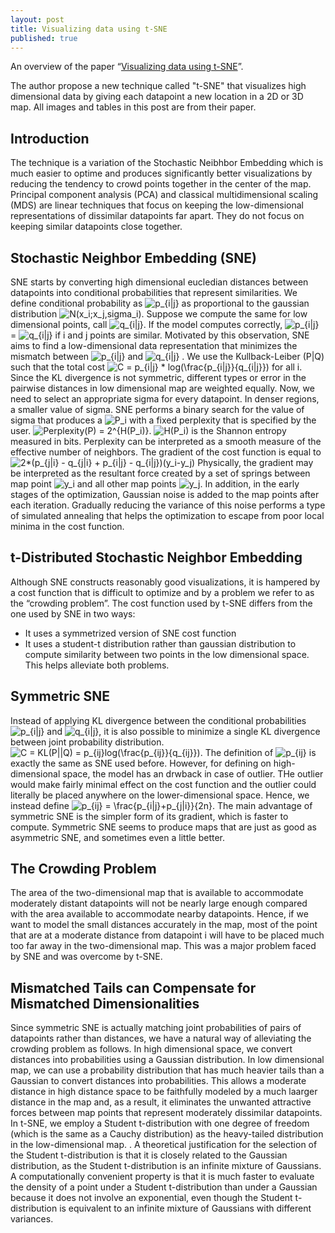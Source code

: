 ```yaml
---
layout: post
title: Visualizing data using t-SNE
published: true
---
```


An overview of the paper “[Visualizing data using t-SNE](https://www.jmlr.org/papers/volume9/vandermaaten08a/vandermaaten08a.pdf)”.
<!--break-->
The author propose a new technique called "t-SNE" that visualizes high dimensional data by giving each datapoint a new location in a 2D or 3D map. All images and tables in this post are from their paper.

## Introduction

The technique is a variation of the Stochastic Neibhbor Embedding which is much easier to optime and produces significantly better visualizations by reducing the tendency to crowd points together in the center of the map. Principal component analysis (PCA) and classical multidimensional scaling (MDS) are linear techniques that focus on keeping the low-dimensional representations of dissimilar datapoints far apart. They do not focus on keeping similar datapoints close together.

## Stochastic Neighbor Embedding (SNE)

SNE starts by converting high dimensional eucledian distances between datapoints into conditional probabilities that represent similarities. We define conditional probability as <img src="https://latex.codecogs.com/svg.latex?p_{i|j}" title="p_{i|j}" /> as proportional to the gaussian distribution <img src="https://latex.codecogs.com/svg.latex?N(x_i;x_j,sigma_i)" title="N(x_i;x_j,sigma_i)" />. Suppose we compute the same for low dimensional points, call <img src="https://latex.codecogs.com/svg.latex?q_{i|j}" title="q_{i|j}" />. If the model computes correctly, <img src="https://latex.codecogs.com/svg.latex?p_{i|j}" title="p_{i|j}" /> = <img src="https://latex.codecogs.com/svg.latex?q_{i|j}" title="q_{i|j}" /> if i and j points are similar. Motivated by this observation, SNE aims to find a low-dimensional data representation that minimizes the mismatch between <img src="https://latex.codecogs.com/svg.latex?p_{i|j}" title="p_{i|j}" /> and <img src="https://latex.codecogs.com/svg.latex?q_{i|j}" title="q_{i|j}" /> . We use the Kullback-Leiber (P|Q) such that the total cost <img src="https://latex.codecogs.com/svg.latex?C&space;=&space;p_{i|j}&space;*&space;log(\frac{p_{i|j}}{q_{i|j}})" title="C = p_{i|j} * log(\frac{p_{i|j}}{q_{i|j}})" />
for all i. Since the KL divergence is not symmetric, different types or error in the pairwise distances in low dimensional map are weighted equally. Now, we need to select an appropriate sigma for every datapoint. In denser regions, a smaller value of sigma. SNE performs a binary search for the value of sigma that produces a <img src="https://latex.codecogs.com/svg.latex?P_i" title="P_i" /> with a fixed perplexity that is specified by the user. <img src="https://latex.codecogs.com/svg.latex?Perplexity(P)&space;=&space;2^{H(P_i)}" title="Perplexity(P) = 2^{H(P_i)}" />. <img src="https://latex.codecogs.com/svg.latex?H(P_i)" title="H(P_i)" /> is the Shannon entropy measured in bits. Perplexity can be interpreted as a smooth measure of the effective number of neighbors. The gradient of the cost function is equal to
<img src="https://latex.codecogs.com/svg.latex?2*(p_{j|i}&space;-&space;q_{j|i}&space;&plus;&space;p_{i|j}&space;-&space;q_{i|j})(y_i-y_j)" title="2*(p_{j|i} - q_{j|i} + p_{i|j} - q_{i|j})(y_i-y_j)" />
Physically, the gradient may be interpreted as the resultant force created by a set of springs between map point <img src="https://latex.codecogs.com/svg.latex?y_i" title="y_i" /> and all other map points <img src="https://latex.codecogs.com/svg.latex?y_j" title="y_j" />. In addition, in the early stages of the optimization, Gaussian noise is added to the map points after each iteration. Gradually reducing the variance of this noise performs a type of simulated annealing that helps the optimization to escape from poor local minima in the cost function.

## t-Distributed Stochastic Neighbor Embedding

Although SNE constructs reasonably good visualizations, it is hampered by a cost function that is difficult to optimize and by a problem we refer to as the “crowding problem”. The cost function used by t-SNE differs from the one used by SNE in two ways:
* It uses a symmetrized version of SNE cost function
* It uses a student-t distribution rather than gaussian distribution to compute similarity between two points in the low dimensional space. This helps alleviate both problems.

## Symmetric SNE

Instead of applying KL divergence between the conditional probabilities <img src="https://latex.codecogs.com/svg.latex?p_{i|j}" title="p_{i|j}" /> and <img src="https://latex.codecogs.com/svg.latex?q_{i|j}" title="q_{i|j}" />, it is also possible to minimize a single KL divergence between joint probability distribution. <img src="https://latex.codecogs.com/svg.latex?C&space;=&space;KL(P||Q)&space;=&space;p_{ij}log(\frac{p_{ij}}{q_{ij}})" title="C = KL(P||Q) = p_{ij}log(\frac{p_{ij}}{q_{ij}})" />. The definition of <img src="https://latex.codecogs.com/svg.latex?p_{ij}" title="p_{ij}" /> is exactly the same as SNE used before. However, for defining on high-dimensional space, the model has an drwback in case of outlier. THe outlier would make fairly minimal effect on the cost function and the outlier could literally be placed anywhere on the lower-dimensional space. Hence, we instead define
<img src="https://latex.codecogs.com/svg.latex?p_{ij}&space;=&space;\frac{p_{i|j}&plus;p_{j|i}}{2n}" title="p_{ij} = \frac{p_{i|j}+p_{j|i}}{2n}" />.
 The main advantage of symmetric SNE is the simpler form of its gradient, which is faster to compute. Symmetric SNE seems to produce maps that are just as good as asymmetric SNE, and sometimes even a little better.

## The Crowding Problem

The area of the two-dimensional map that is available to accommodate moderately distant datapoints will not be nearly large enough compared with the area available to accommodate nearby datapoints. Hence, if we want to model the small distances accurately in the map, most of the point that are at a moderate distance from datapoint i will have to be placed much too far away in the two-dimensional map. This was a major problem faced by SNE and was overcome by t-SNE.

## Mismatched Tails can Compensate for Mismatched Dimensionalities

Since symmetric SNE is actually matching joint probabilities of pairs of datapoints rather than distances, we have a natural way of alleviating the crowding problem as follows. In high dimensional space, we convert distances into probabilities using a Gaussian distribution. In low dimensional map, we can use a probability distribution that has much heavier tails than a Gaussian to convert distances into probabilities. This allows a moderate distance in high distance space to be faithfully modeled by a much laarger distance in the map and, as a result, it eliminates the unwanted attractive forces between map points that represent moderately dissimilar datapoints. In t-SNE, we employ a Student t-distribution with one degree of freedom (which is the same as a Cauchy distribution) as the heavy-tailed distribution in the low-dimensional map. . A theoretical justification for the selection of the Student t-distribution is that it is closely related to the Gaussian distribution, as the Student t-distribution is an infinite mixture of Gaussians. A computationally convenient property is that it is much faster to evaluate the density of a point under a Student t-distribution than under a Gaussian because it does not involve an exponential, even though the Student t-distribution is equivalent to an infinite mixture of Gaussians with different variances.
